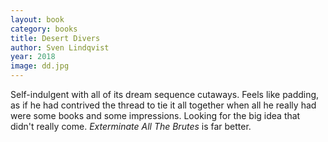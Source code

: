 ```yaml
---
layout: book
category: books
title: Desert Divers
author: Sven Lindqvist
year: 2018
image: dd.jpg
---
```


Self-indulgent with all of its dream sequence cutaways.  Feels like padding, as if he had contrived the thread to tie it all together when all he really had were some books and some impressions.  Looking for the big idea that didn't really come.  _Exterminate All The Brutes_ is far better.
